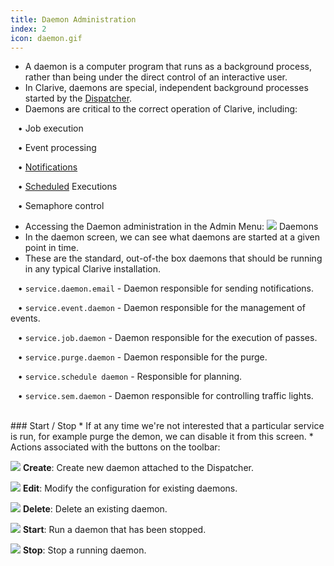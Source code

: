 ```yaml
---
title: Daemon Administration
index: 2
icon: daemon.gif
---
```

* A daemon is a computer program that runs as a background process, rather than being under the direct control of an interactive user. 
* In Clarive, daemons are special, independent background processes started by the [Dispatcher](admin/dispatcher). 
* Daemons are critical to the correct operation of Clarive, including: <br />

&nbsp; &nbsp;• Job execution <br />

&nbsp; &nbsp;• Event processing <br />

&nbsp; &nbsp;• [Notifications](admin/notifications) <br />

&nbsp; &nbsp;• [Scheduled](admin/scheduler) Executions <br />

&nbsp; &nbsp;• Semaphore control

* Accessing the Daemon administration in the Admin Menu: <img class="bali-topic-editor-image"  src="/static/images/daemon.gif" /> Daemons
* In the daemon screen, we can see what daemons are started at a given point in time. 
* These are the standard, out-of-the box daemons that should be running in any typical Clarive installation. <br />

&nbsp; &nbsp;• `service.daemon.email` - Daemon responsible for sending notifications. <br />

&nbsp; &nbsp;• `service.event.daemon` - Daemon responsible for the management of events. <br />

&nbsp; &nbsp;• `service.job.daemon` - Daemon responsible for the execution of passes. <br />

&nbsp; &nbsp;• `service.purge.daemon` - Daemon responsible for the purge. <br />

&nbsp; &nbsp;• `service.schedule daemon` - Responsible for planning. <br />

&nbsp; &nbsp;• `service.sem.daemon` - Daemon responsible for controlling traffic lights.

<br />
### Start / Stop
* If at any time we're not interested that a particular service is run, for example purge the demon, we can disable it from this screen.
* Actions associated with the buttons on the toolbar: <br />

<img src="/static/images/icons/add.gif" /> **Create**: Create new daemon attached to the Dispatcher. <br />

<img src="/static/images/icons/edit.gif" /> **Edit**: Modify the configuration for existing daemons. <br />

<img src="/static/images/icons/delete.gif" /> **Delete**: Delete an existing daemon. <br />

<img src="/static/images/icons/start.png" /> **Start**: Run a daemon that has been stopped.  <br />

<img src="/static/images/icons/stop.png" /> **Stop**: Stop a running daemon.
